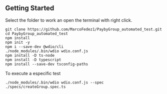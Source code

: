 ## Getting Started

Select the folder to work an open the terminal with right click.


```
git clone https://github.com/MarcoFedez1/PaybyGroup_automated_test.git
cd PaybyGroup_automated_test
npm install
npm init -y
npm i --save-dev @wdio/cli
./node_modules/.bin/wdio wdio.conf.js
npm install -D ts-node
npm install -D typescript
npm install --save-dev tsconfig-paths
```

To execute a especific test
```
./node_modules/.bin/wdio wdio.conf.js --spec ./specs/createGroup.spec.ts
```
